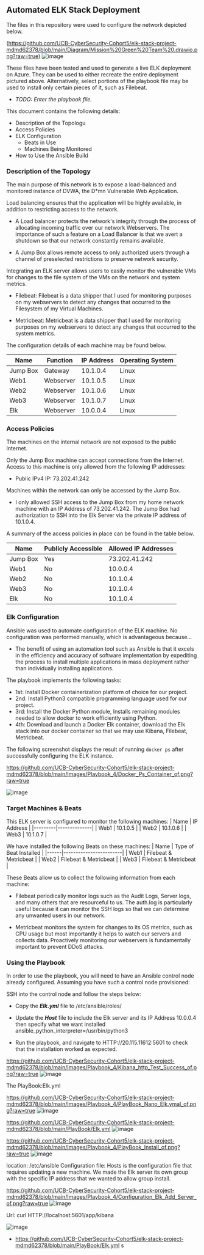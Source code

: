 ## Automated ELK Stack Deployment

The files in this repository were used to configure the network depicted below.


(https://github.com/UCB-CyberSecurity-Cohort5/elk-stack-project-mdmd62378/blob/main/Diagram/Mission%20Green%20Team%20.drawio.png?raw=true)
![image](https://user-images.githubusercontent.com/95522338/161464985-b7e1a162-7c7b-4282-88bc-c4549a3eb7bf.png)


These files have been tested and used to generate a live ELK deployment on Azure. They can be used to either recreate the entire deployment pictured above. Alternatively, select portions of the playbook file may be used to install only certain pieces of it, such as Filebeat.

  - _TODO: Enter the playbook file._

This document contains the following details:
- Description of the Topologu
- Access Policies
- ELK Configuration
  - Beats in Use
  - Machines Being Monitored
- How to Use the Ansible Build


### Description of the Topology

The main purpose of this network is to expose a load-balanced and monitored instance of DVWA, the D*mn Vulnerable Web Application.

Load balancing ensures that the application will be highly available, in addition to restricting access to the network.

  - A Load balancer protects the network's integrity through the process of allocating incoming traffic over our network Webservers. The importance of such a feature on a Load Balancer is that we avert a shutdown so that our network constantly remains available.   
  
  - A Jump Box allows remote access to only authorized users through a channel of preselected restrictions to preserve network security. 

Integrating an ELK server allows users to easily monitor the vulnerable VMs for changes to the file system of the VMs on the network and system metrics.
  
  - Filebeat: Filebeat is a data shipper that I used for monitoring purposes on my webservers to detect any changes that occurred to the Filesystem of my Virtual Machines.

  - Metricbeat: Metricbeat is a data shipper that I used for monitoring purposes on my webservers to detect any changes that occurred to the system metrics.

The configuration details of each machine may be found below.

| Name     | Function  | IP Address | Operating System |
|----------|-----------|------------|------------------|
| Jump Box | Gateway   | 10.1.0.4   | Linux            |
| Web1     | Webserver | 10.1.0.5   | Linux            |
| Web2     | Webserver | 10.1.0.6   | Linux            |
| Web3     | Webserver | 10.1.0.7   | Linux            |
| Elk      | Webserver | 10.0.0.4   | Linux            |

### Access Policies

The machines on the internal network are not exposed to the public Internet. 

Only the Jump Box machine can accept connections from the Internet. Access to this machine is only allowed from the following IP addresses:
- Public IPv4 IP: 73.202.41.242

Machines within the network can only be accessed by the Jump Box.
- I only allowed SSH access to the Jump Box from my home network machine with an IP Address of 73.202.41.242. 
The Jump Box had authorization to SSH into the Elk Server via the private IP address of 10.1.0.4. 

A summary of the access policies in place can be found in the table below.

| Name     | Publicly Accessible | Allowed IP Addresses |
|----------|---------------------|----------------------|
| Jump Box |      Yes            |    73.202.41.242     |
| Web1     |      No             |    10.0.0.4          |
| Web2     |      No             |    10.1.0.4          |
| Web3     |      No             |    10.1.0.4          |
| Elk      |      No             |    10.1.0.4          |

### Elk Configuration

Ansible was used to automate configuration of the ELK machine. No configuration was performed manually, which is advantageous because...
  
  - The benefit of using an automation tool such as Ansible is that it excels in the efficiency and accuracy of software implementation by expediting the process to install multiple applications in mass deployment rather than individually installing applications.

The playbook implements the following tasks:

  - 1st: Install Docker containerization platform of choice for our project. 
  - 2nd: Install Python3 compatible programming language used for our project.
  - 3rd: Install the Docker Python module, Installs remaining modules needed to allow docker to work efficiently              using Python.
  - 4th: Download and launch a Docker Elk container, download the Elk stack into our docker container so that we may          use Kibana, Filebeat, Metricbeat.


The following screenshot displays the result of running `docker ps` after successfully configuring the ELK instance.


https://github.com/UCB-CyberSecurity-Cohort5/elk-stack-project-mdmd62378/blob/main/Images/Playbook_4/Docker_Ps_Container_of.png?raw=true

![image](https://user-images.githubusercontent.com/95522338/161467110-9c831fd2-5cce-400c-8790-a807245a82cb.png)

### Target Machines & Beats
This ELK server is configured to monitor the following machines:
| Name    | IP Address   |
|---------|--------------|
| Web1    | 10.1.0.5     |
| Web2    | 10.1.0.6     |
| Web3    | 10.1.0.7     |

We have installed the following Beats on these machines:
| Name | Type of Beat Installed |
|------|------------------------|
| Web1 | Filebeat & Metricbeat  |
| Web2 | Filebeat & Metricbeat  |
| Web3 | Filebeat & Metricbeat  |

These Beats allow us to collect the following information from each machine:
 
 - Filebeat periodically monitor logs such as the Audit Logs, Server logs, and many others that are resourceful to      us. The auth.log is particularly useful because it can monitor the SSH logs so that we can determine any unwanted    users in our network.
 
 -  Metricbeat monitors the system for changes to its OS metrics, such as CPU usage but most importantly it helps to     watch our servers and collects data. Proactively monitoring our webservers is fundamentally important to prevent     DDoS attacks.  

### Using the Playbook
In order to use the playbook, you will need to have an Ansible control node already configured. Assuming you have such a control node provisioned: 

SSH into the control node and follow the steps below:
- Copy the **_Elk.yml_** file to /etc/ansible/roles/
- Update the **_Host_** file to include the Elk server and its IP Address 10.0.0.4 then specify what we want           installed ansible_python_interpreter=/usr/bin/python3
 
- Run the playbook, and navigate to HTTP://20.115.11612:5601 to check that the installation worked as expected.

https://github.com/UCB-CyberSecurity-Cohort5/elk-stack-project-mdmd62378/blob/main/Images/Playbook_4/Kibana_http_Test_Success_of.png?raw=true
![image](https://user-images.githubusercontent.com/95522338/161467686-0545b4e4-37c3-4891-b3c9-e03b3a91583b.png)




The PlayBook:Elk.yml 

https://github.com/UCB-CyberSecurity-Cohort5/elk-stack-project-mdmd62378/blob/main/Images/Playbook_4/PlayBook_Nano_Elk.ymal_of.png?raw=true
![image](https://user-images.githubusercontent.com/95522338/161470995-7b06e015-f9c7-42c9-b4b8-cd5fbcb1f685.png)


 https://github.com/UCB-CyberSecurity-Cohort5/elk-stack-project-mdmd62378/blob/main/PlayBook/Elk.yml
![image](https://user-images.githubusercontent.com/95522338/161465700-a7f4b963-3aaf-4650-b025-c96e8b601c57.png)


https://github.com/UCB-CyberSecurity-Cohort5/elk-stack-project-mdmd62378/blob/main/Images/Playbook_4/PlayBook_Install_of.png?raw=true
![image](https://user-images.githubusercontent.com/95522338/161470518-5ffe8387-c2e9-4611-aeba-3e4a38a72d3a.png)

location: /etc/ansible
Configuration file: Hosts is the configuration file that requires updating a new machine. We made the Elk server its own group with the specific IP address that we wanted to allow group install. 

https://github.com/UCB-CyberSecurity-Cohort5/elk-stack-project-mdmd62378/blob/main/Images/Playbook_4/Configuration_Elk_Add_Server_of.png?raw=true
![image](https://user-images.githubusercontent.com/95522338/161470565-7a43f9df-ea2c-412f-a89a-77d37c1c0187.png)


Url: curl HTTP://localhost:5601/app/kibana

![image](https://user-images.githubusercontent.com/95522338/161470175-2209dcb8-56d5-4843-aaa1-f63f59e1a3b6.png)

- https://github.com/UCB-CyberSecurity-Cohort5/elk-stack-project-mdmd62378/blob/main/PlayBook/Elk.yml
s
